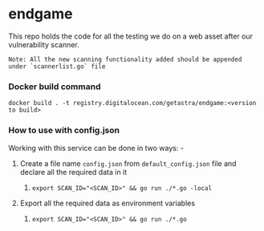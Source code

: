 # endgame

This repo holds the code for all the testing we do on a web asset after our vulnerability scanner.

```
Note: All the new scanning functionality added should be appended under `scannerlist.go` file
```

### Docker build command

```
docker build . -t registry.digitalocean.com/getastra/endgame:<version to build>
```

### How to use with config.json
Working with this service can be done in two ways: -
1. Create a file name `config.json` from `default_config.json` file and declare all the required data in it
   1. `export SCAN_ID="<SCAN_ID>" && go run ./*.go -local`

2. Export all the required data as environment variables
   1. `export SCAN_ID="<SCAN_ID>" && go run ./*.go`


